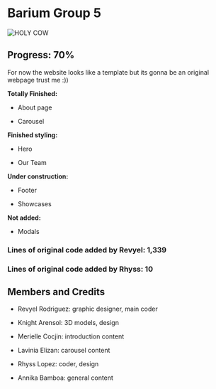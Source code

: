 
# Barium Group 5

![HOLY COW](https://media.discordapp.net/attachments/877147396449116210/934059063958990878/unknown.png)

## Progress: 70% 

For now the website looks like a template but its gonna be an original webpage trust me :))

**Totally Finished:**

- About page

- Carousel

**Finished styling:**

- Hero

- Our Team

**Under construction:**

- Footer

- Showcases

**Not added:**

- Modals


### Lines of original code added by Revyel: 1,339  

### Lines of original code added by Rhyss: 10

## Members and Credits

- Revyel Rodriguez: graphic designer, main coder

- Knight Arensol: 3D models, design

- Merielle Cocjin: introduction content

- Lavinia Elizan: carousel content

- Rhyss Lopez: coder, design

- Annika Bamboa: general content